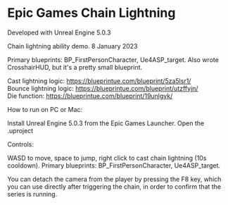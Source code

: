 # Epic Games Chain Lightning

Developed with Unreal Engine 5.0.3

Chain lightning ability demo. 8 January 2023


Primary blueprints: BP_FirstPersonCharacter, Ue4ASP_target. Also wrote CrosshairHUD, but it's a pretty small blueprint.

Cast lightning logic: https://blueprintue.com/blueprint/5za5lsr1/  
Bounce lightning logic: https://blueprintue.com/blueprint/utzffvjn/  
Die function: https://blueprintue.com/blueprint/19unlgvk/

How to run on PC or Mac:

Install Unreal Engine 5.0.3 from the Epic Games Launcher. Open the .uproject

Controls:

WASD to move, space to jump, right click to cast chain lightning (10s cooldown). Primary blueprints: BP_FirstPersonCharacter, Ue4ASP_target.

You can detach the camera from the player by pressing the F8 key, which you can use directly after triggering the chain, in order to confirm that the series is running.
